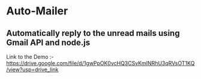 # Auto-Mailer
## Automatically reply to the unread mails using Gmail API and node.js

Link to the Demo :- https://drive.google.com/file/d/1gwPpOK0vcHQ3CSvKmINRhU3qRVsOT1KQ/view?usp=drive_link
